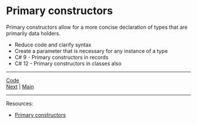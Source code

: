 # Primary constructors

Primary constructors allow for a more concise declaration of types that are primarily data holders.

* Reduce code and clarify syntax
* Create a parameter that is necessary for any instance of a type
* C# 9 - Primary constructors in records
* C# 12 - Primary constructors in classes also

***
[Code](../Services/BookmarkMaker.cs)
<br>
[Next](record-types.md) | [Main](main.md)
***
Resources:

* [Primary constructors](https://learn.microsoft.com/en-us/dotnet/csharp/whats-new/tutorials/primary-constructors)


